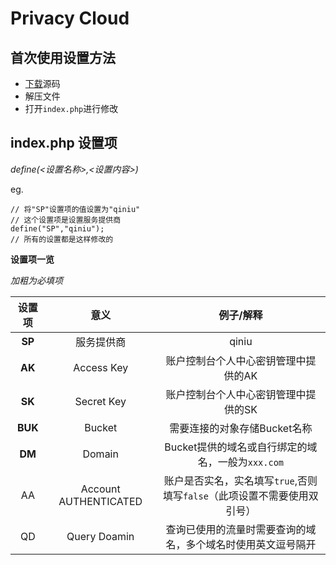 # Privacy Cloud

## 首次使用设置方法

- [下载](https://github.com/jokin1999/PrivacyCloud/releases)源码
- 解压文件
- 打开`index.php`进行修改

## index.php 设置项

*define(<设置名称>,<设置内容>)*

eg.

```
// 将"SP"设置项的值设置为"qiniu"
// 这个设置项是设置服务提供商
define("SP","qiniu");
// 所有的设置都是这样修改的
```

**设置项一览**

*加粗为必填项*

|设置项|意义|例子/解释|
|:-:|:-:|:-:|
|**SP**|服务提供商|qiniu|
|**AK**|Access Key|账户控制台个人中心密钥管理中提供的AK|
|**SK**|Secret Key|账户控制台个人中心密钥管理中提供的SK|
|**BUK**|Bucket|需要连接的对象存储Bucket名称|
|**DM**|Domain|Bucket提供的域名或自行绑定的域名，一般为`xxx.com`|
|AA|Account AUTHENTICATED|账户是否实名，实名填写`true`,否则填写`false`（此项设置不需要使用双引号）|
|QD|Query Doamin|查询已使用的流量时需要查询的域名，多个域名时使用英文逗号隔开|
